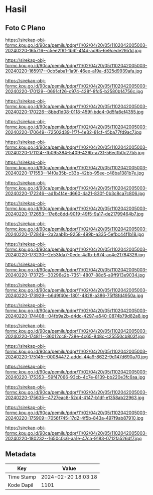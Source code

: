 # Hasil

## Foto C Plano

https://sirekap-obj-formc.kpu.go.id/90ca/pemilu/pdpr/11/02/04/20/05/1102042005003-20240220-165716--c5ee2f9f-1b6f-4f4d-ad95-6e9cede2951d.jpg

https://sirekap-obj-formc.kpu.go.id/90ca/pemilu/pdpr/11/02/04/20/05/1102042005003-20240220-165917--0cb5aba1-1a9f-46ee-a19a-d325d9939afa.jpg

https://sirekap-obj-formc.kpu.go.id/90ca/pemilu/pdpr/11/02/04/20/05/1102042005003-20240220-170129--0691cf26-c974-428f-8fd5-b2580b14756c.jpg

https://sirekap-obj-formc.kpu.go.id/90ca/pemilu/pdpr/11/02/04/20/05/1102042005003-20240220-170226--8bbd1d08-0118-459f-bdc4-0d5fa6ef4355.jpg

https://sirekap-obj-formc.kpu.go.id/90ca/pemilu/pdpr/11/02/04/20/05/1102042005003-20240220-170649--72502d39-1f7f-4e32-81cf-45ba77fd9ac7.jpg

https://sirekap-obj-formc.kpu.go.id/90ca/pemilu/pdpr/11/02/04/20/05/1102042005003-20240220-171124--fb095384-5409-426b-a731-56ec1b0c27b5.jpg

https://sirekap-obj-formc.kpu.go.id/90ca/pemilu/pdpr/11/02/04/20/05/1102042005003-20240220-171553--14f0a35b-c33b-42bb-95ee-c48ba1381b7e.jpg

https://sirekap-obj-formc.kpu.go.id/90ca/pemilu/pdpr/11/02/04/20/05/1102042005003-20240220-172246--ad1b4f4e-d660-4a21-830f-0b3c8ca7c806.jpg

https://sirekap-obj-formc.kpu.go.id/90ca/pemilu/pdpr/11/02/04/20/05/1102042005003-20240220-172653--17e6c8dd-9019-49f5-9a17-de21799464b7.jpg

https://sirekap-obj-formc.kpu.go.id/90ca/pemilu/pdpr/11/02/04/20/05/1102042005003-20240220-172849--2a2aab1b-9258-499b-a335-5efbc44f1b18.jpg

https://sirekap-obj-formc.kpu.go.id/90ca/pemilu/pdpr/11/02/04/20/05/1102042005003-20240220-173230--2e53fda7-0edc-4a1b-b674-ac4e21784326.jpg

https://sirekap-obj-formc.kpu.go.id/90ca/pemilu/pdpr/11/02/04/20/05/1102042005003-20240220-173725--30296e2b-7351-4807-88d5-a9ff913e9034.jpg

https://sirekap-obj-formc.kpu.go.id/90ca/pemilu/pdpr/11/02/04/20/05/1102042005003-20240220-173929--b6d9f40e-1801-4828-a386-75ff8fd4950a.jpg

https://sirekap-obj-formc.kpu.go.id/90ca/pemilu/pdpr/11/02/04/20/05/1102042005003-20240220-174408--04fb9a2b-d4dc-4297-a540-0874b79d82a8.jpg

https://sirekap-obj-formc.kpu.go.id/90ca/pemilu/pdpr/11/02/04/20/05/1102042005003-20240220-174811--36012cc8-738e-4c65-848c-c25550cb803f.jpg

https://sirekap-obj-formc.kpu.go.id/90ca/pemilu/pdpr/11/02/04/20/05/1102042005003-20240220-175145--00084472-addd-44a9-8622-9d147d690a70.jpg

https://sirekap-obj-formc.kpu.go.id/90ca/pemilu/pdpr/11/02/04/20/05/1102042005003-20240220-175353--59f47066-93cb-4c7e-8139-bb220e3fc6aa.jpg

https://sirekap-obj-formc.kpu.go.id/90ca/pemilu/pdpr/11/02/04/20/05/1102042005003-20240220-175635--4727eac8-52d4-4147-b1df-e1358ab22963.jpg

https://sirekap-obj-formc.kpu.go.id/90ca/pemilu/pdpr/11/02/04/20/05/1102042005003-20240220-175909--7056f745-17d2-4f5b-843a-497f9ab87910.jpg

https://sirekap-obj-formc.kpu.go.id/90ca/pemilu/pdpr/11/02/04/20/05/1102042005003-20240220-180232--1650c0c6-aa1e-47ca-9183-0712fa526df7.jpg


## Metadata

| Key        | Value               |
| ---------- | ------------------- |
| Time Stamp | 2024-02-20 18:03:18 |
| Kode Dapil | 1101                |



